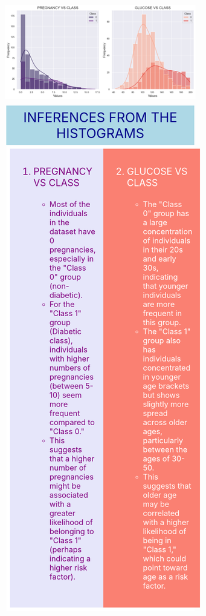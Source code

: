 ![Image description](preg_glu.png)
  <div style="background-color:lightblue; color:darkblue; padding:10px; font-size:35px;width:95%; margin:0 auto; text-align:center;">
INFERENCES FROM THE HISTOGRAMS
</div>
<div style="background-color:white; color:purple; padding:10px; font-size:25px;width:95%; margin:0 auto; text-align:left; display: flex; justify-content: space-between;">
  
  <!-- First Column -->
  <div style="width:48%; background-color:lavender;padding:20px;">
    <ol style="margin:0 left; text-align:left;">
      <li>PREGNANCY VS CLASS<br>
      <br>
        <ul>
          <li style="font-size:20px">Most of the individuals in the dataset have 0 pregnancies, especially in the "Class 0" group (non-diabetic).</li>
          <li style="font-size:20px">For the "Class 1" group (Diabetic class), individuals with higher numbers of pregnancies (between 5-10) seem more frequent compared to "Class 0."</li>
          <li style="font-size:20px">This suggests that a higher number of pregnancies might be associated with a greater likelihood of belonging to "Class 1" (perhaps indicating a higher risk factor).</li>
          </ul>
      </li>
    </ol>
  </div>
  
  <!-- Second Column -->
  <div style="width:48%; background-color:#FA8072; padding:20px;color:white">
    <ol start="2">
      <li>GLUCOSE VS CLASS<br>
      <br>
        <ul>
          <li style="font-size:20px">The "Class 0" group has a large concentration of individuals in their 20s and early 30s, indicating that younger individuals are more frequent in this group.</li>
          <li style="font-size:20px">The "Class 1" group also has individuals concentrated in younger age brackets but shows slightly more spread across older ages, particularly between the ages of 30-50.</li>
          <li style="font-size:20px">This suggests that older age may be correlated with a higher likelihood of being in "Class 1," which could point toward age as a risk factor.</li>
        </ul>
      </li>
    </ol>
  </div>

</div>
